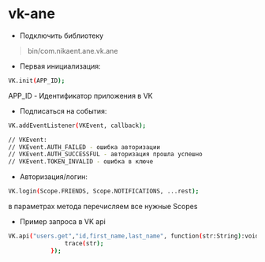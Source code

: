    # vk-ane

- Подключить библиотеку 
>bin/com.nikaent.ane.vk.ane

- Первая инициализация:
```sh
VK.init(APP_ID);
```
APP_ID - Идентификатор приложения в VK

- Подписаться на события:
```sh
VK.addEventListener(VKEvent, callback);

// VKEvent:
// VKEvent.AUTH_FAILED - ошибка авторизации
// VKEvent.AUTH_SUCCESSFUL - авторизация прошла успешно
// VKEvent.TOKEN_INVALID - ошибка в ключе
```

- Авторизация/логин:
```sh
VK.login(Scope.FRIENDS, Scope.NOTIFICATIONS, ...rest);
```
в параметрах метода перечисляем все нужные Scopes


- Пример запроса в VK api
```sh
VK.api("users.get","id,first_name,last_name", function(str:String):void{
                trace(str);
            });
```
